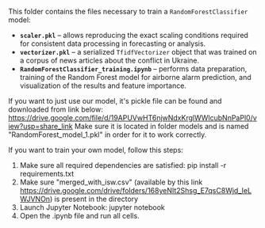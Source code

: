 This folder contains the files necessary to train a `RandomForestClassifier` model:

- **`scaler.pkl`** – allows reproducing the exact scaling conditions required for consistent data processing in forecasting or analysis.  
- **`vectorizer.pkl`** – a serialized `TfidfVectorizer` object that was trained on a corpus of news articles about the conflict in Ukraine.  
- **`RandomForestClassifier_training.ipynb`** – performs data preparation, training of the Random Forest model for airborne alarm prediction, and visualization of the results and feature importance.  

If you want to just use our model, it's pickle file can be found and downloaded from link below:
https://drive.google.com/file/d/19APUVwHT6njwNdxKrglWWlcubNnPaPl0/view?usp=share_link
Make sure it is located in folder models and is named "RandomForest_model_1.pkl" in order for it to work correctly.

If you want to train your own model, follow this steps:
1) Make sure all required dependencies are satisfied:
  pip install -r requirements.txt
2) Make sure "merged_with_isw.csv" (available by this link https://drive.google.com/drive/folders/168yeNIt2Shsg_E7qsC8Wjd_IeLWJVNOn) is present in the directory
3) Launch Jupyter Notebook:
  jupyter notebook
4) Open the .ipynb file and run all cells.

